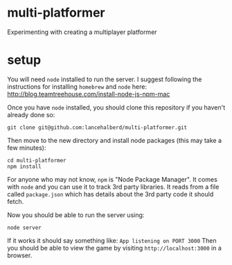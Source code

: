 # multi-platformer
Experimenting with creating a multiplayer platformer

# setup
You will need `node` installed to run the server. I suggest following the instructions for installing `homebrew` and `node` here:
http://blog.teamtreehouse.com/install-node-js-npm-mac

Once you have `node` installed, you should clone this repository if you haven't already done so:

`git clone git@github.com:lancehalberd/multi-platformer.git`

Then move to the new directory and install node packages (this may take a few minutes):
```
cd multi-platformer
npm install
```
For anyone who may not know, `npm` is "Node Package Manager".
It comes with `node` and you can use it to track 3rd party libraries.
It reads from a file called `package.json` which has details about the 3rd party code it should fetch.

Now you should be able to run the server using:
```
node server
```
If it works it should say something like:
```App listening on PORT 3000```
Then you should be able to view the game by visiting `http://localhost:3000` in a browser.
